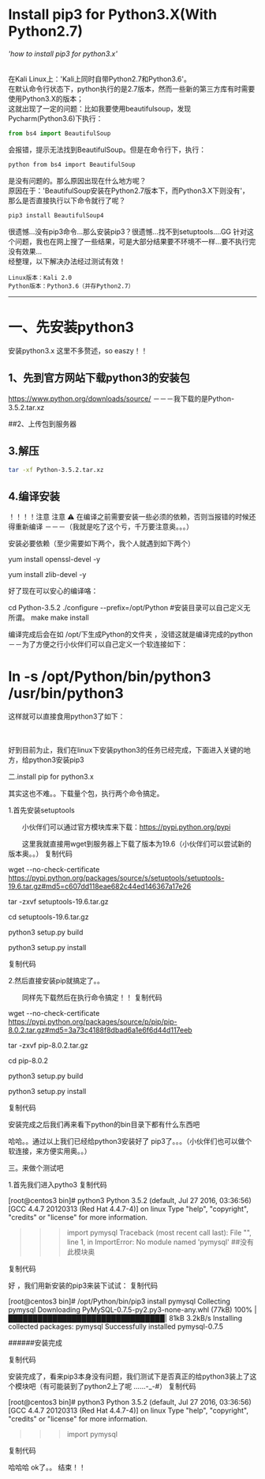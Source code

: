 
Install pip3 for Python3.X(With Python2.7)
================

###### 'how to install pip3 for python3.x'

  在Kali Linux上：'Kali上同时自带Python2.7和Python3.6'。</br>
  在默认命令行状态下，python执行的是2.7版本，然而一些新的第三方库有时需要使用Python3.X的版本；</br>
  这就出现了一定的问题：比如我要使用beautifulsoup，发现Pycharm(Python3.6)下执行：
  ```Python
  from bs4 import BeautifulSoup
  ```
  会报错，提示无法找到BeautifulSoup。但是在命令行下，执行：
  ```Bash
  python from bs4 import BeautifulSoup
  ```
  是没有问题的。那么原因出现在什么地方呢？</br>
  原因在于：'BeautifulSoup安装在Python2.7版本下，而Python3.X下则没有'，</br>
  那么是否直接执行以下命令就行了呢？
  ```Python
  pip3 install BeautifulSoup4
  ```
  很遗憾...没有pip3命令...那么安装pip3？很遗憾...找不到setuptools....GG
  针对这个问题，我也在网上搜了一些结果，可是大部分结果要不环境不一样...要不执行完没有效果...</br>
  经整理，以下解决办法经过测试有效！
  ```
  Linux版本：Kali 2.0
  Python版本：Python3.6（并存Python2.7）
  ```
  
------------------------------------

# 一、先安装python3 

安装python3.x 这里不多赘述，so easzy！！

## 1、先到官方网站下载python3的安装包

https://www.python.org/downloads/source/  －－－我下载的是Python-3.5.2.tar.xz

##2、上传包到服务器

## 3.解压

```Bash
tar -xf Python-3.5.2.tar.xz
```

## 4.编译安装

！！！！注意 注意 ⚠️  在编译之前需要安装一些必须的依赖，否则当报错的时候还得重新编译 －－－（我就是吃了这个亏，千万要注意奥。。。）

安装必要依赖（至少需要如下两个，我个人就遇到如下两个）

yum install openssl-devel   -y

yum install zlib-devel  -y

好了现在可以安心的编译咯：

cd Python-3.5.2
./configure --prefix=/opt/Python     #安装目录可以自己定义无所谓。
make
make install

编译完成后会在如 /opt/下生成Python的文件夹 ，没错这就是编译完成的python  －－为了方便之行小伙伴们可以自己定义一个软连接如下：

# ln -s /opt/Python/bin/python3 /usr/bin/python3

这样就可以直接食用python3了如下：

　　　　　　　　　　

好到目前为止，我们在linux下安装python3的任务已经完成，下面进入关键的地方，给python3安装pip3

二.install pip for python3.x

其实这也不难。。下载量个包，执行两个命令搞定。

1.首先安装setuptools

　　小伙伴们可以通过官方模块库来下载：https://pypi.python.org/pypi

　　这里我就直接用wget到服务器上下载了版本为19.6（小伙伴们可以尝试新的版本奥。。）
复制代码

wget --no-check-certificate  https://pypi.python.org/packages/source/s/setuptools/setuptools-19.6.tar.gz#md5=c607dd118eae682c44ed146367a17e26

tar -zxvf setuptools-19.6.tar.gz

cd setuptools-19.6.tar.gz

python3 setup.py build

python3 setup.py install

复制代码

2.然后直接安装pip就搞定了。。

　　同样先下载然后在执行命令搞定！！
复制代码

wget --no-check-certificate  https://pypi.python.org/packages/source/p/pip/pip-8.0.2.tar.gz#md5=3a73c4188f8dbad6a1e6f6d44d117eeb

tar -zxvf pip-8.0.2.tar.gz

cd pip-8.0.2

python3 setup.py build

python3 setup.py install

复制代码

安装完成之后我们再来看下python的bin目录下都有什么东西吧

哈哈。。通过以上我们已经给python3安装好了 pip3了。。。（小伙伴们也可以做个软连接，来方便实用奥。。）

 
三。来做个测试吧

1.首先我们进入pytho3
复制代码

[root@centos3 bin]# python3
Python 3.5.2 (default, Jul 27 2016, 03:36:56) 
[GCC 4.4.7 20120313 (Red Hat 4.4.7-4)] on linux
Type "help", "copyright", "credits" or "license" for more information.
>>> import pymysql
Traceback (most recent call last):
  File "<stdin>", line 1, in <module>
ImportError: No module named 'pymysql'   ##没有此模块奥
>>> 

复制代码

好 ，我们用新安装的pip3来装下试试：
复制代码

[root@centos3 bin]# /opt/Python/bin/pip3 install pymysql
Collecting pymysql
  Downloading PyMySQL-0.7.5-py2.py3-none-any.whl (77kB)
    100% |████████████████████████████████| 81kB 3.2kB/s 
Installing collected packages: pymysql
Successfully installed pymysql-0.7.5

######安装完成

复制代码

安装完成了，看来pip3本身没有问题，我们测试下是否真正的给python3装上了这个模块吧（有可能装到了python2上了呢 ……-_-#）
复制代码

[root@centos3 bin]# python3
Python 3.5.2 (default, Jul 27 2016, 03:36:56) 
[GCC 4.4.7 20120313 (Red Hat 4.4.7-4)] on linux
Type "help", "copyright", "credits" or "license" for more information.
>>> import pymysql
>>> 

复制代码

哈哈哈 ok了。。 结束！！

 
